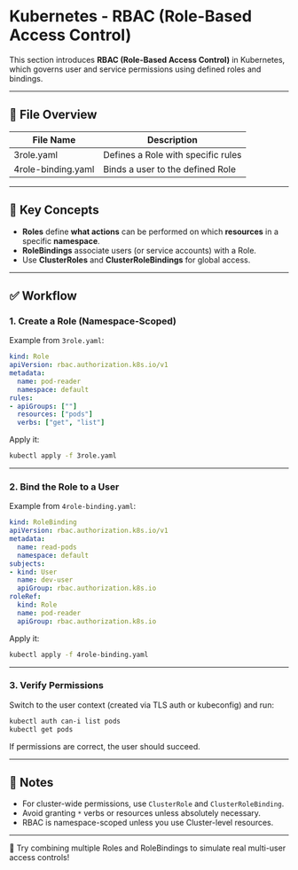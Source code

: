 # Kubernetes - RBAC (Role-Based Access Control)

This section introduces **RBAC (Role-Based Access Control)** in Kubernetes, which governs user and service permissions using defined roles and bindings.

---

## 📁 File Overview

| File Name            | Description                          |
|----------------------|--------------------------------------|
| 3role.yaml           | Defines a Role with specific rules   |
| 4role-binding.yaml   | Binds a user to the defined Role     |

---

## 🧠 Key Concepts

- **Roles** define **what actions** can be performed on which **resources** in a specific **namespace**.
- **RoleBindings** associate users (or service accounts) with a Role.
- Use **ClusterRoles** and **ClusterRoleBindings** for global access.

---

## ✅ Workflow

### 1. Create a Role (Namespace-Scoped)

Example from `3role.yaml`:

```yaml
kind: Role
apiVersion: rbac.authorization.k8s.io/v1
metadata:
  name: pod-reader
  namespace: default
rules:
- apiGroups: [""]
  resources: ["pods"]
  verbs: ["get", "list"]
```

Apply it:
```bash
kubectl apply -f 3role.yaml
```

---

### 2. Bind the Role to a User

Example from `4role-binding.yaml`:

```yaml
kind: RoleBinding
apiVersion: rbac.authorization.k8s.io/v1
metadata:
  name: read-pods
  namespace: default
subjects:
- kind: User
  name: dev-user
  apiGroup: rbac.authorization.k8s.io
roleRef:
  kind: Role
  name: pod-reader
  apiGroup: rbac.authorization.k8s.io
```

Apply it:
```bash
kubectl apply -f 4role-binding.yaml
```

---

### 3. Verify Permissions

Switch to the user context (created via TLS auth or kubeconfig) and run:

```bash
kubectl auth can-i list pods
kubectl get pods
```

If permissions are correct, the user should succeed.

---

## 📌 Notes

- For cluster-wide permissions, use `ClusterRole` and `ClusterRoleBinding`.
- Avoid granting `*` verbs or resources unless absolutely necessary.
- RBAC is namespace-scoped unless you use Cluster-level resources.

---

🧠 Try combining multiple Roles and RoleBindings to simulate real multi-user access controls!
